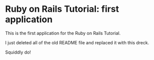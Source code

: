 # Ruby on Rails Tutorial: first application

This is the first application for
the Ruby on Rails Tutorial.

I just deleted all of the old README file and replaced it with this dreck.

Squiddly do!
